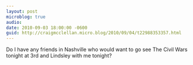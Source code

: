 ```yaml
---
layout: post
microblog: true
audio: 
date: 2010-09-03 18:00:00 -0600
guid: http://craigmcclellan.micro.blog/2010/09/04/t22988353357.html
---
```

Do I have any friends in Nashville who would want to go see The Civil Wars tonight at 3rd and Lindsley with me tonight?
